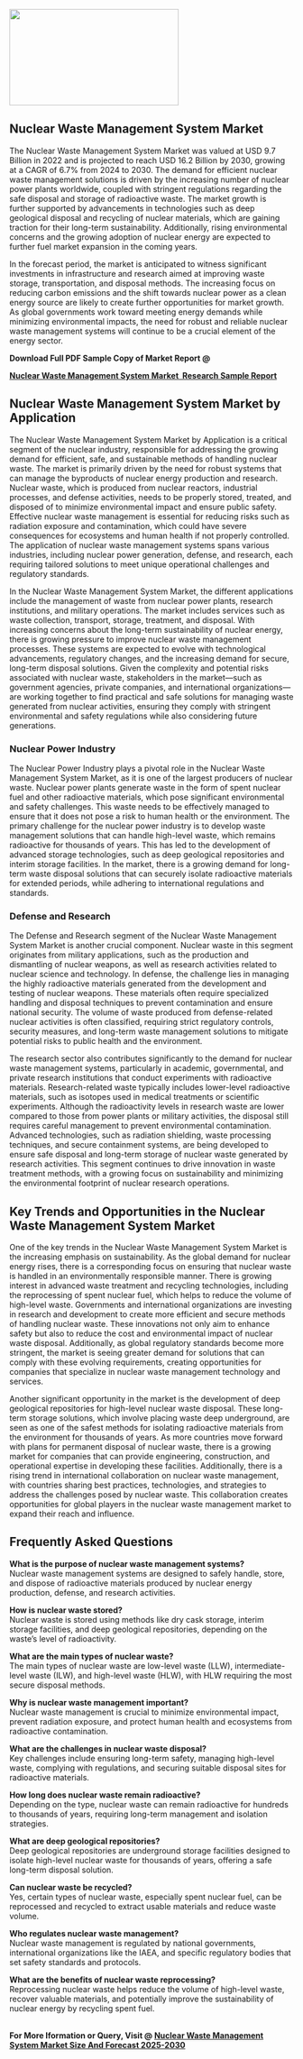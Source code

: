 <p><img class="alignnone size-medium wp-image-20088" src="https://ffe5etoiles.com/wp-content/uploads/2024/12/MST1-300x171.png" alt="" width="300" height="171" /></p><p><p> <h2>Nuclear Waste Management System Market </h2><p>The Nuclear Waste Management System Market was valued at USD 9.7 Billion in 2022 and is projected to reach USD 16.2 Billion by 2030, growing at a CAGR of 6.7% from 2024 to 2030. The demand for efficient nuclear waste management solutions is driven by the increasing number of nuclear power plants worldwide, coupled with stringent regulations regarding the safe disposal and storage of radioactive waste. The market growth is further supported by advancements in technologies such as deep geological disposal and recycling of nuclear materials, which are gaining traction for their long-term sustainability. Additionally, rising environmental concerns and the growing adoption of nuclear energy are expected to further fuel market expansion in the coming years.</p><p>In the forecast period, the market is anticipated to witness significant investments in infrastructure and research aimed at improving waste storage, transportation, and disposal methods. The increasing focus on reducing carbon emissions and the shift towards nuclear power as a clean energy source are likely to create further opportunities for market growth. As global governments work toward meeting energy demands while minimizing environmental impacts, the need for robust and reliable nuclear waste management systems will continue to be a crucial element of the energy sector.</p></p><p><strong>Download Full PDF Sample Copy of Market Report @</strong></p><p><strong><a href="https://www.verifiedmarketreports.com/download-sample/?rid=394532&utm_source=Sites-google&utm_medium=265" target="_blank">Nuclear Waste Management System Market &nbsp;Research Sample Report</a></strong></p><p><h2>Nuclear Waste Management System Market by Application</h2><p>The Nuclear Waste Management System Market by Application is a critical segment of the nuclear industry, responsible for addressing the growing demand for efficient, safe, and sustainable methods of handling nuclear waste. The market is primarily driven by the need for robust systems that can manage the byproducts of nuclear energy production and research. Nuclear waste, which is produced from nuclear reactors, industrial processes, and defense activities, needs to be properly stored, treated, and disposed of to minimize environmental impact and ensure public safety. Effective nuclear waste management is essential for reducing risks such as radiation exposure and contamination, which could have severe consequences for ecosystems and human health if not properly controlled. The application of nuclear waste management systems spans various industries, including nuclear power generation, defense, and research, each requiring tailored solutions to meet unique operational challenges and regulatory standards.</p><p>In the Nuclear Waste Management System Market, the different applications include the management of waste from nuclear power plants, research institutions, and military operations. The market includes services such as waste collection, transport, storage, treatment, and disposal. With increasing concerns about the long-term sustainability of nuclear energy, there is growing pressure to improve nuclear waste management processes. These systems are expected to evolve with technological advancements, regulatory changes, and the increasing demand for secure, long-term disposal solutions. Given the complexity and potential risks associated with nuclear waste, stakeholders in the market—such as government agencies, private companies, and international organizations—are working together to find practical and safe solutions for managing waste generated from nuclear activities, ensuring they comply with stringent environmental and safety regulations while also considering future generations.</p><h3>Nuclear Power Industry</h3><p>The Nuclear Power Industry plays a pivotal role in the Nuclear Waste Management System Market, as it is one of the largest producers of nuclear waste. Nuclear power plants generate waste in the form of spent nuclear fuel and other radioactive materials, which pose significant environmental and safety challenges. This waste needs to be effectively managed to ensure that it does not pose a risk to human health or the environment. The primary challenge for the nuclear power industry is to develop waste management solutions that can handle high-level waste, which remains radioactive for thousands of years. This has led to the development of advanced storage technologies, such as deep geological repositories and interim storage facilities. In the market, there is a growing demand for long-term waste disposal solutions that can securely isolate radioactive materials for extended periods, while adhering to international regulations and standards.</p><pAdditionally, the nuclear power industry is focused on optimizing waste management strategies through the use of technology and innovation. Solutions such as dry cask storage, reprocessing of spent fuel, and advanced monitoring systems are helping to improve efficiency and safety in nuclear waste management. The increasing demand for nuclear energy worldwide, driven by the need for low-carbon electricity generation, is expected to further increase the volume of nuclear waste produced. This in turn creates a need for continuous development of more effective and cost-efficient nuclear waste management systems. The industry’s focus on enhancing waste management practices aims to mitigate public concerns over nuclear safety and environmental impact, ensuring the continued growth of nuclear power as a key energy source in the global energy transition.</p><h3>Defense and Research</h3><p>The Defense and Research segment of the Nuclear Waste Management System Market is another crucial component. Nuclear waste in this segment originates from military applications, such as the production and dismantling of nuclear weapons, as well as research activities related to nuclear science and technology. In defense, the challenge lies in managing the highly radioactive materials generated from the development and testing of nuclear weapons. These materials often require specialized handling and disposal techniques to prevent contamination and ensure national security. The volume of waste produced from defense-related nuclear activities is often classified, requiring strict regulatory controls, security measures, and long-term waste management solutions to mitigate potential risks to public health and the environment.</p><p>The research sector also contributes significantly to the demand for nuclear waste management systems, particularly in academic, governmental, and private research institutions that conduct experiments with radioactive materials. Research-related waste typically includes lower-level radioactive materials, such as isotopes used in medical treatments or scientific experiments. Although the radioactivity levels in research waste are lower compared to those from power plants or military activities, the disposal still requires careful management to prevent environmental contamination. Advanced technologies, such as radiation shielding, waste processing techniques, and secure containment systems, are being developed to ensure safe disposal and long-term storage of nuclear waste generated by research activities. This segment continues to drive innovation in waste treatment methods, with a growing focus on sustainability and minimizing the environmental footprint of nuclear research operations.</p><h2>Key Trends and Opportunities in the Nuclear Waste Management System Market</h2><p>One of the key trends in the Nuclear Waste Management System Market is the increasing emphasis on sustainability. As the global demand for nuclear energy rises, there is a corresponding focus on ensuring that nuclear waste is handled in an environmentally responsible manner. There is growing interest in advanced waste treatment and recycling technologies, including the reprocessing of spent nuclear fuel, which helps to reduce the volume of high-level waste. Governments and international organizations are investing in research and development to create more efficient and secure methods of handling nuclear waste. These innovations not only aim to enhance safety but also to reduce the cost and environmental impact of nuclear waste disposal. Additionally, as global regulatory standards become more stringent, the market is seeing greater demand for solutions that can comply with these evolving requirements, creating opportunities for companies that specialize in nuclear waste management technology and services.</p><p>Another significant opportunity in the market is the development of deep geological repositories for high-level nuclear waste disposal. These long-term storage solutions, which involve placing waste deep underground, are seen as one of the safest methods for isolating radioactive materials from the environment for thousands of years. As more countries move forward with plans for permanent disposal of nuclear waste, there is a growing market for companies that can provide engineering, construction, and operational expertise in developing these facilities. Additionally, there is a rising trend in international collaboration on nuclear waste management, with countries sharing best practices, technologies, and strategies to address the challenges posed by nuclear waste. This collaboration creates opportunities for global players in the nuclear waste management market to expand their reach and influence.</p><h2>Frequently Asked Questions</h2><p><b>What is the purpose of nuclear waste management systems?</b><br/> Nuclear waste management systems are designed to safely handle, store, and dispose of radioactive materials produced by nuclear energy production, defense, and research activities.</p><p><b>How is nuclear waste stored?</b><br/> Nuclear waste is stored using methods like dry cask storage, interim storage facilities, and deep geological repositories, depending on the waste’s level of radioactivity.</p><p><b>What are the main types of nuclear waste?</b><br/> The main types of nuclear waste are low-level waste (LLW), intermediate-level waste (ILW), and high-level waste (HLW), with HLW requiring the most secure disposal methods.</p><p><b>Why is nuclear waste management important?</b><br/> Nuclear waste management is crucial to minimize environmental impact, prevent radiation exposure, and protect human health and ecosystems from radioactive contamination.</p><p><b>What are the challenges in nuclear waste disposal?</b><br/> Key challenges include ensuring long-term safety, managing high-level waste, complying with regulations, and securing suitable disposal sites for radioactive materials.</p><p><b>How long does nuclear waste remain radioactive?</b><br/> Depending on the type, nuclear waste can remain radioactive for hundreds to thousands of years, requiring long-term management and isolation strategies.</p><p><b>What are deep geological repositories?</b><br/> Deep geological repositories are underground storage facilities designed to isolate high-level nuclear waste for thousands of years, offering a safe long-term disposal solution.</p><p><b>Can nuclear waste be recycled?</b><br/> Yes, certain types of nuclear waste, especially spent nuclear fuel, can be reprocessed and recycled to extract usable materials and reduce waste volume.</p><p><b>Who regulates nuclear waste management?</b><br/> Nuclear waste management is regulated by national governments, international organizations like the IAEA, and specific regulatory bodies that set safety standards and protocols.</p><p><b>What are the benefits of nuclear waste reprocessing?</b><br/> Reprocessing nuclear waste helps reduce the volume of high-level waste, recover valuable materials, and potentially improve the sustainability of nuclear energy by recycling spent fuel.</p><strong><br />For More Iformation or Query, Visit @ <a href="https://www.verifiedmarketreports.com/product/nuclear-waste-management-system-market/" target="_blank">Nuclear Waste Management System Market Size And Forecast 2025-2030</a></strong></p>
